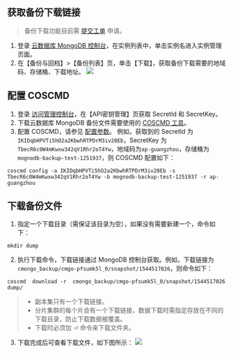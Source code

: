 
## 获取备份下载链接
>备份下载功能目前需 [提交工单](https://console.cloud.tencent.com/workorder/category) 申请。
>
1. 登录 [云数据库 MongoDB 控制台](https://console.cloud.tencent.com/mongodb)，在实例列表中，单击实例名进入实例管理页面。
2. 在【备份与回档】>【备份列表】页，单击【下载】，获取备份下载需要的地域码、存储桶、下载地址。
![](https://main.qcloudimg.com/raw/64aabb71efe9e9b297adf628f7351d87.png)

## 配置 COSCMD
1. 登录 [访问管理控制台](https://console.cloud.tencent.com/cam/capi)，在【API密钥管理】页获取 SecretId 和 SecretKey。
2. 下载云数据库 MongoDB 备份文件需要使用的 [COSCMD 工具](http://intl.cloud.tencent.com/document/product/436/10976)。
3. 配置 COSCMD，请参见 [配置参数](http://intl.cloud.tencent.com/document/product/436/10976#configuring-parameters)。
例如，获取到的 SecretId 为`IKIDqbHPVTi5hO2a2KbwhRTPDrM3iv20Eb`，SecretKey 为 `TbecR6c0W4mKwxw342qV1Rhr2oT4Yw`，地域码为`ap-guangzhou`，存储桶为`mognodb-backup-test-1251937`，则 COSCMD 配置如下：
```
coscmd config -a IKIDqbHPVTi5hO2a2KbwhRTPDrM3iv20Eb -s TbecR6c0W4mKwxw342qV1Rhr2oT4Yw -b mognodb-backup-test-1251937 -r ap-guangzhou
```

## 下载备份文件
1. 指定一个下载目录（需保证该目录为空），如果没有需要新建一个，命令如下：
```
mkdir dump
```
2. 执行下载命令，下载链接通过 MongoDB 控制台获取。例如，下载链接为`cmongo_backup/cmgo-pfsumk5l_0/snapshot/1544517026`，则命令如下：
```
coscmd  download -r  cmongo_backup/cmgo-pfsumk5l_0/snapshot/1544517026  dump/
```
>- 副本集只有一个下载链接。
>- 分片集群的每个片会有一个下载链接，数据下载时需指定存放在不同的下载目录，防止下载数据被覆盖。
>- 下载时必须加 -r 命令来下载文件夹。
3. 下载完成后可查看下载文件，如下图所示：
![](https://main.qcloudimg.com/raw/163d25eee187b4292261518af8dcd1c1.png)

